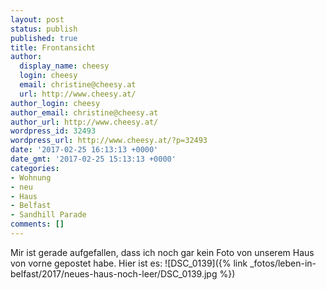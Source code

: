 ```yaml
---
layout: post
status: publish
published: true
title: Frontansicht
author:
  display_name: cheesy
  login: cheesy
  email: christine@cheesy.at
  url: http://www.cheesy.at/
author_login: cheesy
author_email: christine@cheesy.at
author_url: http://www.cheesy.at/
wordpress_id: 32493
wordpress_url: http://www.cheesy.at/?p=32493
date: '2017-02-25 16:13:13 +0000'
date_gmt: '2017-02-25 15:13:13 +0000'
categories:
- Wohnung
- neu
- Haus
- Belfast
- Sandhill Parade
comments: []
---
```

Mir ist gerade aufgefallen, dass ich noch gar kein Foto von unserem Haus von vorne gepostet habe. Hier ist es:
![DSC_0139]({% link _fotos/leben-in-belfast/2017/neues-haus-noch-leer/DSC_0139.jpg %})
